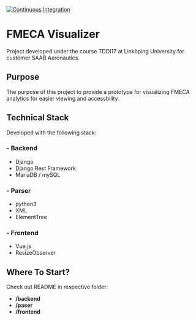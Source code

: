 [![Continuous Integration](https://github.com/LinusThorsell/fmeca-app/actions/workflows/main.yml/badge.svg?branch=master)](https://github.com/LinusThorsell/fmeca-app/actions/workflows/main.yml)

# FMECA Visualizer
Project developed under the course TDDI17 at Linköping University for customer SAAB Aeronautics. 

## Purpose
The purpose of this project to provide a prototype for visualizing FMECA analytics for easier viewing and accessbility.

## Technical Stack
Developed with the following stack:
### - Backend
-   Django
-   Django Rest Framework
-   MariaDB / mySQL
  
### - Parser
-   python3
-   XML
-   ElementTree

### - Frontend
-   Vue.js
-   ResizeObserver

## Where To Start?
Check out README in respective folder:
- **/backend**
- **/paser**
- **/frontend** 
